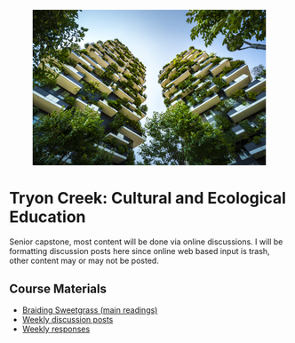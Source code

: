  <p align="center">
    <img width="420" src="../assets/images/capstone.jpg">
</p>

# Tryon Creek: Cultural and Ecological Education

Senior capstone, most content will be done via online discussions. I will be formatting discussion posts here since online web based input is trash, other content may or may not be posted.

## **Course Materials**

- [Braiding Sweetgrass (main readings)](https://1lib.us/book/2469159/540513)
- [Weekly discussion posts](/discussions)
- [Weekly responses](/assignments)
